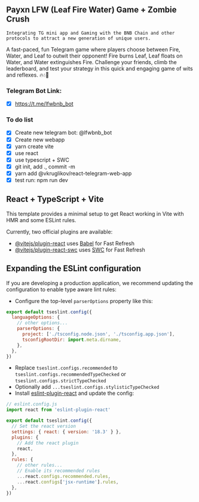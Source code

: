 ## Payxn LFW (Leaf Fire Water) Game + Zombie Crush
```
Integrating TG mini app and Gaming with the BNB Chain and other protocols to attract a new generation of unique users. 
```
A fast-paced, fun Telegram game where players choose between Fire, Water, and Leaf to outwit their opponent! Fire burns Leaf, Leaf floats on Water, and Water extinguishes Fire. Challenge your friends, climb the leaderboard, and test your strategy in this quick and engaging game of wits and reflexes. 🔥💧🍃

### Telegram Bot Link:
- [x] https://t.me/lfwbnb_bot

### To do list
- [x] Create new telegram bot: @lfwbnb_bot
- [x] Create new webapp
- [x] yarn create vite 
- [x] use react
- [x] use typescript + SWC
- [x] git init, add ., commit -m
- [x] yarn add @vkruglikov/react-telegram-web-app
- [x] test run: npm run dev

## React + TypeScript + Vite

This template provides a minimal setup to get React working in Vite with HMR and some ESLint rules.

Currently, two official plugins are available:

- [@vitejs/plugin-react](https://github.com/vitejs/vite-plugin-react/blob/main/packages/plugin-react/README.md) uses [Babel](https://babeljs.io/) for Fast Refresh
- [@vitejs/plugin-react-swc](https://github.com/vitejs/vite-plugin-react-swc) uses [SWC](https://swc.rs/) for Fast Refresh

## Expanding the ESLint configuration

If you are developing a production application, we recommend updating the configuration to enable type aware lint rules:

- Configure the top-level `parserOptions` property like this:

```js
export default tseslint.config({
  languageOptions: {
    // other options...
    parserOptions: {
      project: ['./tsconfig.node.json', './tsconfig.app.json'],
      tsconfigRootDir: import.meta.dirname,
    },
  },
})
```

- Replace `tseslint.configs.recommended` to `tseslint.configs.recommendedTypeChecked` or `tseslint.configs.strictTypeChecked`
- Optionally add `...tseslint.configs.stylisticTypeChecked`
- Install [eslint-plugin-react](https://github.com/jsx-eslint/eslint-plugin-react) and update the config:

```js
// eslint.config.js
import react from 'eslint-plugin-react'

export default tseslint.config({
  // Set the react version
  settings: { react: { version: '18.3' } },
  plugins: {
    // Add the react plugin
    react,
  },
  rules: {
    // other rules...
    // Enable its recommended rules
    ...react.configs.recommended.rules,
    ...react.configs['jsx-runtime'].rules,
  },
})
```
